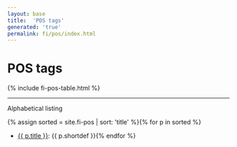```yaml
---
layout: base
title:  'POS tags'
generated: 'true'
permalink: fi/pos/index.html
---
```


# POS tags

{% include fi-pos-table.html %}

----------

Alphabetical listing

{% assign sorted = site.fi-pos | sort: 'title' %}{% for p in sorted %}
* [{{ p.title }}](): {{ p.shortdef }}{% endfor %}
